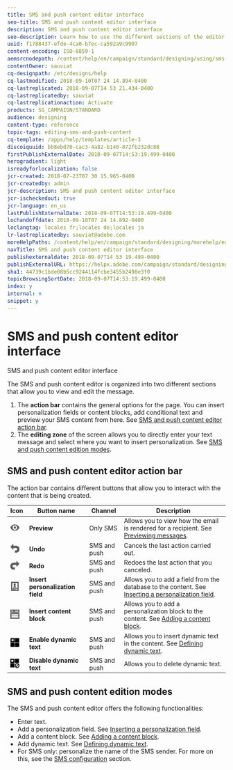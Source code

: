 ```yaml
---
title: SMS and push content editor interface
seo-title: SMS and push content editor interface
description: SMS and push content editor interface
seo-description: Learn how to use the different sections of the editor to modify your SMS and push content.
uuid: f1788437-efde-4ca0-b7ec-ca592a9c9997
content-encoding: ISO-8859-1
aemsrcnodepath: /content/help/en/campaign/standard/designing/using/sms-and-push-content-editor-interface
contentOwner: sauviat
cq-designpath: /etc/designs/help
cq-lastmodified: 2018-09-10T07 24 14.894-0400
cq-lastreplicated: 2018-09-07T14 53 21.434-0400
cq-lastreplicatedby: sauviat
cq-lastreplicationaction: Activate
products: SG_CAMPAIGN/STANDARD
audience: designing
content-type: reference
topic-tags: editing-sms-and-push-content
cq-template: /apps/help/templates/article-3
discoiquuid: bb8ebd70-cac3-4a82-b140-072fb232dc88
firstPublishExternalDate: 2018-09-07T14:53:19.499-0400
herogradient: light
isreadyforlocalization: false
jcr-created: 2018-07-23T07 30 15.965-0400
jcr-createdby: admin
jcr-description: SMS and push content editor interface
jcr-ischeckedout: true
jcr-language: en_us
lastPublishExternalDate: 2018-09-07T14:53:19.499-0400
lochandoffdate: 2018-09-10T07 24 14.892-0400
loclangtag: locales fr;locales de;locales ja
lr-lastreplicatedby: sauviat@adobe.com
moreHelpPaths: /content/help/en/campaign/standard/designing/morehelp/editing-sms-and-push-content;/content/help/en/campaign/standard/designing/morehelp/editing-sms-and-push-content
navTitle: SMS and push content editor interface
publishexternaldate: 2018-09-07T14 53 19.499-0400
publishExternalURL: https://helpx.adobe.com/campaign/standard/designing/using/sms-and-push-content-editor-interface.html
sha1: 44739c1bde08b5cc9244114fcbe3455b2498e3f0
topicBrowsingSortDate: 2018-09-07T14:53:19.499-0400
index: y
internal: n
snippet: y
---
```


# SMS and push content editor interface

SMS and push content editor interface

The SMS and push content editor is organized into two different sections that allow you to view and edit the message.

1. The **action bar** contains the general options for the page. You can insert personalization fields or content blocks, add conditional text and preview your SMS content from here. See [SMS and push content editor action bar](../../designing/using/sms-and-push-content-editor-interface.md#sms-and-push-content-editor-action-bar).
1. The **editing zone** of the screen allows you to directly enter your text message and select where you want to insert personalization. See [SMS and push content edition modes](../../designing/using/sms-and-push-content-editor-interface.md#sms-and-push-content-edition-modes).

## SMS and push content editor action bar

The action bar contains different buttons that allow you to interact with the content that is being created.

<table> 
 <thead> 
  <tr> 
   <th> Icon<br /> </th> 
   <th> Button name<br /> </th> 
   <th> Channel<br /> </th> 
   <th> Description<br /> </th> 
  </tr> 
 </thead> 
 <tbody> 
  <tr> 
   <td> <img height="21px" src="assets/viewon_darkgrey-24px.png" /> <br /> </td> 
   <td> <strong>Preview</strong><br /> </td> 
   <td> Only SMS<br /> </td> 
   <td> Allows you to view how the email is rendered for a recipient. See <a href="../../sending/using/previewing-messages.md">Previewing messages</a>.<br /> </td> 
  </tr> 
  <tr> 
   <td> <img height="21px" src="assets/undo_darkgrey-24px.png" /> <br /> </td> 
   <td> <strong>Undo</strong><br /> </td> 
   <td> SMS and push<br /> </td> 
   <td> Cancels the last action carried out.<br /> </td> 
  </tr> 
  <tr> 
   <td> <img height="21px" src="assets/redo_darkgrey-24px.png" /> <br /> </td> 
   <td> <strong>Redo</strong><br /> </td> 
   <td> SMS and push<br /> </td> 
   <td> Redoes the last action that you canceled.<br /> </td> 
  </tr> 
  <tr> 
   <td> <img height="21px" src="assets/personalization_field_darkgrey-24px.png" /> <br /> </td> 
   <td> <strong>Insert personalization field</strong><br /> </td> 
   <td> SMS and push<br /> </td> 
   <td> Allows you to add a field from the database to the content. See <a href="../../designing/using/inserting-a-personalization-field.md" target="_blank">Inserting a personalization field</a>.<br /> </td> 
  </tr> 
  <tr> 
   <td> <img height="21px" src="assets/personalization_block_darkgrey-24px.png" /> <br /> </td> 
   <td> <strong>Insert content block</strong><br /> </td> 
   <td> SMS and push<br /> </td> 
   <td> Allows you to add a personalization block to the content. See <a href="../../designing/using/adding-a-content-block.md" target="_blank">Adding a content block</a>.<br /> </td> 
  </tr> 
  <tr> 
   <td> <img height="21px" src="assets/DynamicContent_24px.png" /> <br /> </td> 
   <td> <strong>Enable dynamic text</strong><br /> </td> 
   <td> SMS and push<br /> </td> 
   <td> Allows you to insert dynamic text in the content. See <a href="../../designing/using/defining-dynamic-text.md" target="_blank">Defining dynamic text</a>.<br /> </td> 
  </tr> 
  <tr> 
   <td> <img height="21px" src="assets/DynamicContentDisable_24px.png" /> <br /> </td> 
   <td> <strong>Disable dynamic text</strong><br /> </td> 
   <td> SMS and push<br /> </td> 
   <td> Allows you to delete dynamic text.<br /> </td> 
  </tr> 
 </tbody> 
</table>

## SMS and push content edition modes

The SMS and push content editor offers the following functionalities:

* Enter text.
* Add a personalization field. See [Inserting a personalization field](../../designing/using/inserting-a-personalization-field.md).
* Add a content block. See [Adding a content block](../../designing/using/adding-a-content-block.md).
* Add dynamic text. See [Defining dynamic text](../../designing/using/defining-dynamic-text.md).
* For SMS only: personalize the name of the SMS sender. For more on this, see the [SMS configuration](../../administration/using/configuring-sms-channel.md#configuring-sms-properties) section.

